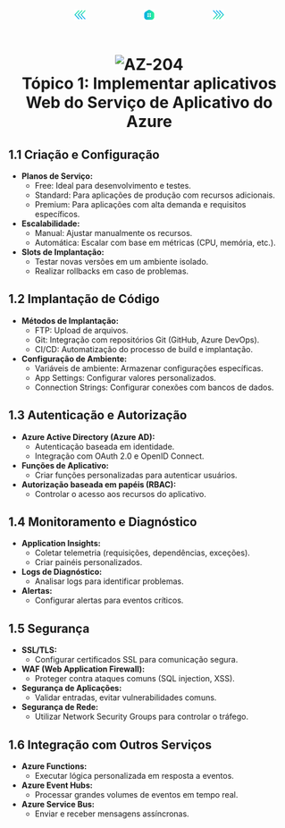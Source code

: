<!-- markmap -->
<div style="text-align: center; width:100%; padding-bottom:20px;">
  <a href="az-204_markmap.md" style="padding:50px;"><img src="img/anterior.png" alt="Anterior" style="width:20px;height:20px;"></a>
  <a href="az-204_markmap.md" style="padding:50px;"><img src="img/inicio.png" alt="Início" style="width:20px;height:20px;"></a>
  <a href="topico_2_implementar_o_azure_functions.md" style="padding:50px;"><img src="img/proximo.png" alt="Próximo" style="width:20px;height:20px;"></a>
</div>

# <div style="text-align: center; width:100%;"><img src="https://learn.microsoft.com/pt-br/training/achievements/azure-app-service-create-web-apps.svg" alt="AZ-204" width="50" height="50"> <br /> **Tópico 1: Implementar aplicativos Web do Serviço de Aplicativo do Azure**</div>

## **1.1 Criação e Configuração**

* **Planos de Serviço:**
  * Free: Ideal para desenvolvimento e testes.
  * Standard: Para aplicações de produção com recursos adicionais.
  * Premium: Para aplicações com alta demanda e requisitos específicos.
* **Escalabilidade:**
  * Manual: Ajustar manualmente os recursos.
  * Automática: Escalar com base em métricas (CPU, memória, etc.).
* **Slots de Implantação:**
  * Testar novas versões em um ambiente isolado.
  * Realizar rollbacks em caso de problemas.

## **1.2 Implantação de Código**

* **Métodos de Implantação:**
  * FTP: Upload de arquivos.
  * Git: Integração com repositórios Git (GitHub, Azure DevOps).
  * CI/CD: Automatização do processo de build e implantação.
* **Configuração de Ambiente:**
  * Variáveis de ambiente: Armazenar configurações específicas.
  * App Settings: Configurar valores personalizados.
  * Connection Strings: Configurar conexões com bancos de dados.

## **1.3 Autenticação e Autorização**

* **Azure Active Directory (Azure AD):**
  * Autenticação baseada em identidade.
  * Integração com OAuth 2.0 e OpenID Connect.
* **Funções de Aplicativo:**
  * Criar funções personalizadas para autenticar usuários.
* **Autorização baseada em papéis (RBAC):**
  * Controlar o acesso aos recursos do aplicativo.

## **1.4 Monitoramento e Diagnóstico**

* **Application Insights:**
  * Coletar telemetria (requisições, dependências, exceções).
  * Criar painéis personalizados.
* **Logs de Diagnóstico:**
  * Analisar logs para identificar problemas.
* **Alertas:**
  * Configurar alertas para eventos críticos.

## **1.5 Segurança**

* **SSL/TLS:**
  * Configurar certificados SSL para comunicação segura.
* **WAF (Web Application Firewall):**
  * Proteger contra ataques comuns (SQL injection, XSS).
* **Segurança de Aplicações:**
  * Validar entradas, evitar vulnerabilidades comuns.
* **Segurança de Rede:**
  * Utilizar Network Security Groups para controlar o tráfego.

## **1.6 Integração com Outros Serviços**

* **Azure Functions:**
  * Executar lógica personalizada em resposta a eventos.
* **Azure Event Hubs:**
  * Processar grandes volumes de eventos em tempo real.
* **Azure Service Bus:**
  * Enviar e receber mensagens assíncronas.

